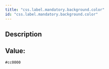 ```yaml
---
title: "css.label.mandatory.background.color"
id: "css.label.mandatory.background.color"
---
```

## Description



## Value: 
```
#cc0000
```